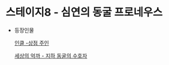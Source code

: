 # 스테이지8 - 심연의 동굴 프로네우스

- 등장인물
    
    [인클 -상점 주인](../%E1%84%8F%E1%85%A2%E1%84%85%E1%85%B5%E1%86%A8%E1%84%90%E1%85%A5(%E1%84%80%E1%85%AE)%20d09cc78b6279468ca27e5db6fbbf530e/%E1%84%8B%E1%85%B5%E1%86%AB%E1%84%8F%E1%85%B3%E1%86%AF%20-%E1%84%89%E1%85%A1%E1%86%BC%E1%84%8C%E1%85%A5%E1%86%B7%20%E1%84%8C%E1%85%AE%E1%84%8B%E1%85%B5%E1%86%AB%20efcc74b581534cbeb050f5ac4876f1f7.md)
    
    [세상의 억까 - 지하 동굴의 수호자](../%E1%84%8F%E1%85%A2%E1%84%85%E1%85%B5%E1%86%A8%E1%84%90%E1%85%A5(%E1%84%80%E1%85%AE)%20d09cc78b6279468ca27e5db6fbbf530e/%E1%84%89%E1%85%A6%E1%84%89%E1%85%A1%E1%86%BC%E1%84%8B%E1%85%B4%20%E1%84%8B%E1%85%A5%E1%86%A8%E1%84%81%E1%85%A1%20-%20%E1%84%8C%E1%85%B5%E1%84%92%E1%85%A1%20%E1%84%83%E1%85%A9%E1%86%BC%E1%84%80%E1%85%AE%E1%86%AF%E1%84%8B%E1%85%B4%20%E1%84%89%E1%85%AE%E1%84%92%E1%85%A9%E1%84%8C%E1%85%A1%20a97da01b856b4a18b4dc749083df5fab.md)